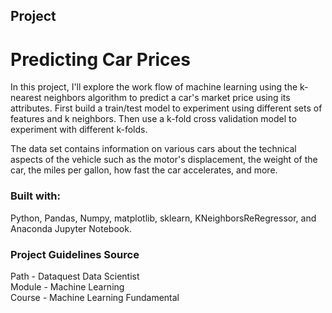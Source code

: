 ## Project
# Predicting Car Prices

In this project, I'll explore the work flow of machine learning using the k-nearest neighbors algorithm to predict a car's market price using its attributes. First build a train/test model to experiment using different sets of features and k neighbors.  Then use a k-fold cross validation model to experiment with different k-folds.

The data set contains information on various cars about the technical aspects of the vehicle such as the motor's displacement, the weight of the car, the miles per gallon, how fast the car accelerates, and more.


### Built with:

Python, Pandas, Numpy, matplotlib, sklearn, KNeighborsReRegressor, and Anaconda Jupyter Notebook.


### Project Guidelines Source

 Path - Dataquest Data Scientist\
 Module - Machine Learning\
 Course - Machine Learning Fundamental